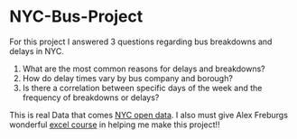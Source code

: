 # NYC-Bus-Project
For this project I answered 3 questions regarding bus breakdowns and delays in NYC.
1.  What are the most common reasons for delays and breakdowns?
2.  How do delay times vary by bus company and borough?
3.  Is there a correlation between specific days of the week and the frequency of breakdowns or delays?

This is real Data that comes [NYC open data](https://data.cityofnewyork.us/Transportation/Bus-Breakdown-and-Delays/ez4e-fazm/data_preview). I also must give Alex Freburgs wonderful [excel course](https://www.analystbuilder.com/courses/excel-for-data-analytics) in helping me make this project!!
